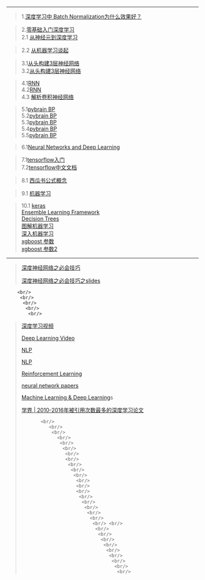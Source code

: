 ------------
> 1.[深度学习中 Batch Normalization为什么效果好？](https://www.zhihu.com/question/38102762)


> 2.[零基础入门深度学习](https://www.zybuluo.com/hanbingtao/note/433855)    <br/>
> 2.1 [从神经元到深度学习](http://www.cnblogs.com/subconscious/p/5058741.html?utm_source=qq&utm_medium=social) <br/>

> 2.2 [从机器学习谈起](http://www.cnblogs.com/subconscious/p/4107357.html?utm_source=qq&utm_medium=social) <br/>


> 3.1[从头构建3层神经网络](http://www.wildml.com/2015/09/implementing-a-neural-network-from-scratch/)   <br/>
> 3.2[从头构建3层神经网络](https://github.com/dennybritz/nn-from-scratch)    <br/>

> 4.1[RNN](http://www.wildml.com/2015/09/recurrent-neural-networks-tutorial-part-1-introduction-to-rnns/)    <br/>
> 4.2[RNN](http://neuralnetworksanddeeplearning.com/chap2.html)    <br/>4.3 [解析卷积神经网络](http://210.28.132.67/weixs/book/CNN_book.html)<br/>


> 5.1[pybrain BP](http://pybrain.org/docs/index.html) <br/>
> 5.2[pybrain BP](http://pybrain.org/pages/features)  <br/>
> 5.3[pybrain BP](https://github.com/pybrain/pybrain/blob/master/examples/supervised/neuralnets%2Bsvm/example_rnn.py) <br/>
> 5.4[pybrain BP](http://galaxy.agh.edu.pl/~vlsi/AI/backp_t_en/backprop.html) <br/>
> 5.5[pybrain BP](https://iamtrask.github.io/2015/07/12/basic-python-network/)    <br/>

> 6.1[Neural Networks and Deep Learning](https://hit-scir.gitbooks.io/neural-networks-and-deep-learning-zh_cn/content/)    <br/>

> 7.1[tensorflow入门](https://mp.weixin.qq.com/s?__biz=MzI1NTcxNjcyNg==&mid=2247483947&idx=1&sn=7a8ade5399d131d059534bfbdbcb50f4&chksm=ea30fe32dd477724cc1ec77090a1ef382c5279b8053772a64683f42b65a187acab6ea8086537&mpshare=1&scene=23&srcid=080749VQzSdovt5sfL2PJKix#rd) <br/>
> 7.2[tensorflow中文文档](http://tensorlayercn.readthedocs.io/zh/latest/)    <br/>

>8.1 [西瓜书公式概念](https://ahangchen.gitbooks.io/windy-afternoon/content/ml/melon/ch02.html)  <br/>

>9.1 [机器学习](https://github.com/MorvanZhou/tutorials) <br/>

>10.1 [keras](https://keras-cn.readthedocs.io/en/latest/for_beginners/keras_windows/)<br/>
> [Ensemble Learning Framework](http://elf-project.sourceforge.net/) <br/>
> [Decision Trees](https://www.autonlab.org/_media/tutorials/dtree18.pdf)   <br/>
> [图解机器学习](http://www.r2d3.us/%E5%9B%BE%E8%A7%A3%E6%9C%BA%E5%99%A8%E5%AD%A6%E4%B9%A0/)  <br/>
> [深入机器学习](https://github.com/hangtwenty/dive-into-machine-learning)   <br/>
>[xgboost 参数](https://xgboost.readthedocs.io/en/latest/parameter.html)<br/>
> [xgboost 参数2](https://www.analyticsvidhya.com/blog/2016/03/complete-guide-parameter-tuning-xgboost-with-codes-python/)      <br/>
-----------------------------

> [深度神经网络之必会技巧](http://lamda.nju.edu.cn/weixs/project/CNNTricks/CNNTricks.html)
>
> [深度神经网络之必会技巧之slides](http://lamda.nju.edu.cn/weixs/slide/CNNTricks_slide.pdf)

        <br/>
         <br/>
          <br/>
           <br/>
            <br/>
> [深度学习视频](http://mooc.study.163.com/smartSpec/detail/1001319001.htm) <br/>
>
> [Deep Learning Video](http://videolectures.net/deeplearning2015_montreal/) <br/>
>
> [NLP](https://github.com/keon/awesome-nlp)
>
> [NLP](https://handong1587.github.io/deep_learning/2015/10/09/rnn-and-lstm.html)
>
> [Reinforcement Learning](http://www.wildml.com)
>
> [neural network papers](https://github.com/robertsdionne/neural-network-papers)
>
> [Machine Learning & Deep Learning](https://github.com/ujjwalkarn/Machine-Learning-Tutorials/blob/master/README.md)s
>
> [学界 | 2010-2016年被引用次数最多的深度学习论文](https://mp.weixin.qq.com/s?__biz=MzA3MzI4MjgzMw==&mid=2650716071&idx=1&sn=7aa209732425c6a52536fbb9012a09fd)
>
>            <br/>
>               <br/>
>                <br/>
>                  <br/>
>                   <br/>
>                    <br/>
>                     <br/> 
>                     <br/>
>                      <br/>
>                       <br/>
>                        <br/>
>                         <br/> 
>                         <br/> 
>                         <br/>
>                          <br/>
>                           <br/>
>                            <br/>
>                             <br/>
>                              <br/>
>                               <br/> <br/>
>                                <br/>
>                                 <br/>
>                                  <br/>
>                                   <br/>
>                                    <br/>
>                                     <br/>
>                                      <br/>
>                                       <br/>
>                                        <br/>
